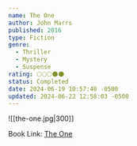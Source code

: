 ```yaml
---
name: The One
author: John Marrs
published: 2016
type: Fiction
genre:
  - Thriller
  - Mystery
  - Suspense
rating: 🌕🌕🌕🌑🌑
status: Completed
date: 2024-06-19 10:57:40 -0500
updated: 2024-06-22 12:58:03 -0500
---
```


![[the-one.jpg|300]]

Book Link: [The One](https://www.goodreads.com/book/show/40670312-the-one)

